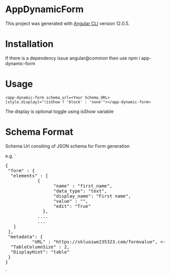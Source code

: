 # AppDynamicForm

This project was generated with [Angular CLI](https://github.com/angular/angular-cli) version 12.0.5.

# Installation
If there is a dependency issue angular@common then use
npm i app-dynamic-form


# Usage
`<app-dynamic-form schema_url=<Your Schema_URL> [style.display]="!isShow ? 'block' : 'none'"></app-dynamic-form>`

The display is optional toggle using isShow variable


# Schema Format

Schema Url consiting of JSON schema for Form generation

e.g.
`
<pre>{
&emsp;"form" : {
&emsp;&emsp;"elements" : [
            {
             &emsp;&emsp;   "name" : "first_name",
               &emsp;&emsp; "data_type": "text",
       &emsp;&emsp;         "display_name": "First name",
             &emsp;&emsp;   "value" : "",
              &emsp;&emsp;  "edit": "True"
          &emsp;&emsp;  },
            ....
            ... 
&emsp;&emsp;&emsp;]
&emsp;},
&emsp;"metadata": {
 &emsp;&emsp;       "URL" : "https://skluoiwe235323.com/formvalue", <----- Submit Url
&emsp;&emsp;"TableColumnSize" : 2,
&emsp;&emsp;"DisplayHint": "table"
&emsp;}
}
</pre>
`
